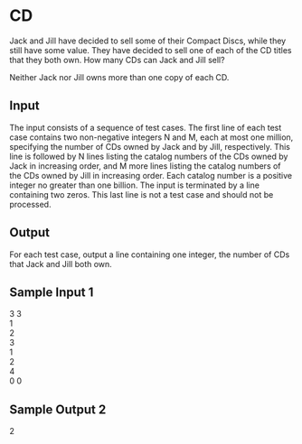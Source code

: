# CD
Jack and Jill have decided to sell some of their Compact Discs, while they still have some value. They have decided to sell one of each of the CD titles that they both own. How many CDs can Jack and Jill sell?

Neither Jack nor Jill owns more than one copy of each CD.

## Input
The input consists of a sequence of test cases. The first line of each test case contains two non-negative integers N and M, each at most one million, specifying the number of CDs owned by Jack and by Jill, respectively. This line is followed by N lines listing the catalog numbers of the CDs owned by Jack in increasing order, and M more lines listing the catalog numbers of the CDs owned by Jill in increasing order. Each catalog number is a positive integer no greater than one billion. The input is terminated by a line containing two zeros. This last line is not a test case and should not be processed.

## Output
For each test case, output a line containing one integer, the number of CDs that Jack and Jill both own.

## Sample Input 1
3 3  
1  
2  
3  
1  
2  
4  
0 0

## Sample Output 2
2
